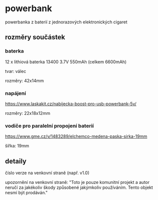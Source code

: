 # powerbank
powerbanka z baterií z jednorazových elektronických cigaret

## rozměry součástek

### baterka
12 x lithiová baterka 13400 3.7V 550mAh (celkem 6600mAh)

tvar: válec

rozměry: 42x14mm

### napájení
https://www.laskakit.cz/nabijecka-boost-pro-usb-powerbank-5v/

rozměry: 22x18x12mm

### vodiče pro paralelní propojení baterií
https://www.gme.cz/v/1483289/elchemco-medena-paska-sirka-19mm

šířka: 19mm

## detaily
číslo verze na venkovní straně (např. v1.0)

upozornění na venkovní straně: "Toto je pouze komunitní projekt a autor neručí za jakékoliv škody způsobené jakýmkoliv používáním. Tento objekt nesmí být prodáván."
